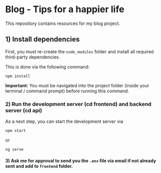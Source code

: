 # Blog - Tips for a happier life

This repository contains resources for my blog project.

## 1) Install dependencies

First, you must re-create the `node_modules` folder and install all required third-party dependencies.

This is done via the following command:

```shell
npm install
```

**Important:** You must be navigated into the project folder (inside your terminal / command prompt) before running this command.

### 2) Run the development server (cd frontend) and backend server (cd api)

As a next step, you can start the development server via

```shell
npm start
```

or 

```shell
ng serve
```

#### 3) Ask me for approval to send you the `.env` file via email if not already sent and add to `frontend` folder.
